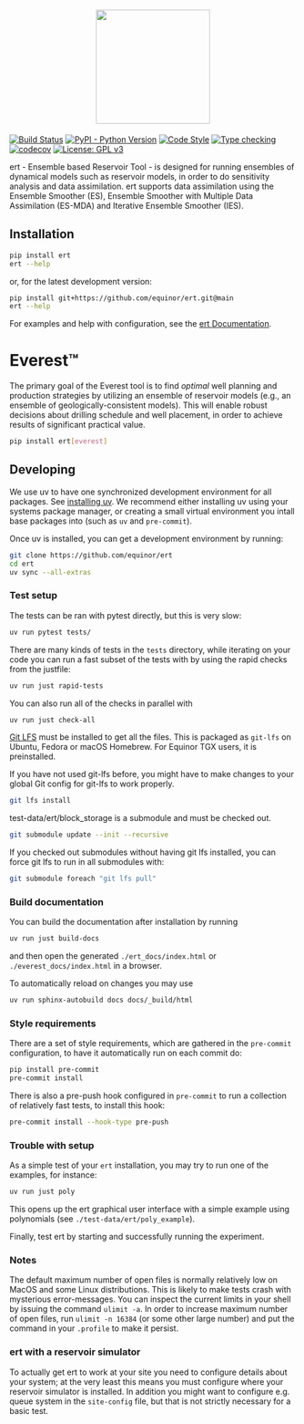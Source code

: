 <h1 align="center">
<img src="https://raw.githubusercontent.com/equinor/ert/main/src/ert/gui/resources/gui/img/ert_icon.svg" width="200">
</h1>

[![Build Status](https://github.com/equinor/ert/actions/workflows/build_and_test.yml/badge.svg)](https://github.com/equinor/ert/actions/workflows/build_and_test.yml)
[![PyPI - Python Version](https://img.shields.io/pypi/pyversions/ert)](https://img.shields.io/pypi/pyversions/ert)
[![Code Style](https://github.com/equinor/ert/actions/workflows/style.yml/badge.svg)](https://github.com/equinor/ert/actions/workflows/style.yml)
[![Type checking](https://github.com/equinor/ert/actions/workflows/typing.yml/badge.svg)](https://github.com/equinor/ert/actions/workflows/typing.yml)
[![codecov](https://codecov.io/gh/equinor/ert/graph/badge.svg?token=keVAcWavZ1)](https://codecov.io/gh/equinor/ert)
[![License: GPL v3](https://img.shields.io/badge/License-GPLv3-blue.svg)](https://www.gnu.org/licenses/gpl-3.0)

ert - Ensemble based Reservoir Tool - is designed for running
ensembles of dynamical models such as reservoir models,
in order to do sensitivity analysis and data assimilation.
ert supports data assimilation using the Ensemble Smoother (ES),
Ensemble Smoother with Multiple Data Assimilation (ES-MDA) and
Iterative Ensemble Smoother (IES).

## Installation

```sh
pip install ert
ert --help
```

or, for the latest development version:

```sh
pip install git+https://github.com/equinor/ert.git@main
ert --help
```

For examples and help with configuration, see the [ert Documentation](https://ert.readthedocs.io/en/latest/getting_started/configuration/poly_new/guide.html#configuration-guide).

# Everest™

The primary goal of the Everest tool is to find *optimal* well
planning and production strategies by utilizing an ensemble of
reservoir models (e.g., an ensemble of geologically-consistent models).
This will enable robust decisions about drilling schedule and well
placement, in order to achieve results of significant practical value.

```sh
pip install ert[everest]
```

## Developing

We use uv to have one synchronized development environment for all packages.
See [installing uv](https://docs.astral.sh/uv/getting-started/installation/). We
recommend either installing uv using your systems package manager, or creating
a small virtual environment you intall base packages into (such as `uv` and `pre-commit`).

Once uv is installed, you can get a development environment by running:

```sh
git clone https://github.com/equinor/ert
cd ert
uv sync --all-extras
```

### Test setup

The tests can be ran with pytest directly, but this is very slow:

```sh
uv run pytest tests/
```

There are many kinds of tests in the `tests` directory, while iterating on your
code you can run a fast subset of the tests with by using the rapid checks from the
justfile:

```sh
uv run just rapid-tests
```

You can also run all of the checks in parallel with

```sh
uv run just check-all
```

[Git LFS](https://git-lfs.com/) must be installed to get all the files. This is
packaged as `git-lfs` on Ubuntu, Fedora or macOS Homebrew.  For Equinor TGX
users, it is preinstalled.

If you have not used git-lfs before, you might have to make changes to your global Git config for git-lfs to work properly.
```sh
git lfs install
```

test-data/ert/block_storage is a submodule and must be checked out.
```sh
git submodule update --init --recursive
```

If you checked out submodules without having git lfs installed, you can force git lfs to run in all submodules with:
```sh
git submodule foreach "git lfs pull"
```

### Build documentation

You can build the documentation after installation by running
```sh
uv run just build-docs
```
and then open the generated `./ert_docs/index.html` or
`./everest_docs/index.html` in a browser.

To automatically reload on changes you may use

```sh
uv run sphinx-autobuild docs docs/_build/html
```

### Style requirements

There are a set of style requirements, which are gathered in the `pre-commit`
configuration, to have it automatically run on each commit do:

```sh
pip install pre-commit
pre-commit install
```

There is also a pre-push hook configured in `pre-commit` to run a collection of
relatively fast tests, to install this hook:

```sh
pre-commit install --hook-type pre-push
```


### Trouble with setup

As a simple test of your `ert` installation, you may try to run one of the
examples, for instance:


```sh
uv run just poly
```
This opens up the ert graphical user interface with a simple example using
polynomials (see `./test-data/ert/poly_example`).

Finally, test ert by starting and successfully running the experiment.

### Notes

The default maximum number of open files is normally relatively low on MacOS
and some Linux distributions. This is likely to make tests crash with mysterious
error-messages. You can inspect the current limits in your shell by issuing the
command `ulimit -a`. In order to increase maximum number of open files, run
`ulimit -n 16384` (or some other large number) and put the command in your
`.profile` to make it persist.

### ert with a reservoir simulator
To actually get ert to work at your site you need to configure details about
your system; at the very least this means you must configure where your
reservoir simulator is installed. In addition you might want to configure e.g.
queue system in the `site-config` file, but that is not strictly necessary for
a basic test.
